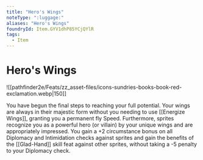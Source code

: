 ```yaml
---
title: "Hero's Wings"
noteType: ":luggage:"
aliases: "Hero's Wings"
foundryId: Item.GYV1dhP85YCjQYlR
tags:
  - Item
---
```


# Hero's Wings
![[pathfinder2e/Feats/zz_asset-files/icons-sundries-books-book-red-exclamation.webp|150]]

You have begun the final steps to reaching your full potential. Your wings are always in their majestic form without you needing to use [[Energize Wings]], granting you a permanent fly Speed. Furthermore, sprites recognize you as a powerful hero (or villain) by your unique wings and are appropriately impressed. You gain a +2 circumstance bonus on all Diplomacy and Intimidation checks against sprites and gain the benefits of the [[Glad-Hand]] skill feat against other sprites, without taking a -5 penalty to your Diplomacy check.
